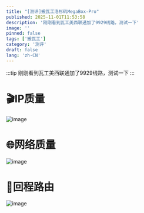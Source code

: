 ```yaml
---
title: "[测评]搬瓦工洛杉矶MegaBox-Pro"
published: 2025-11-01T11:53:58
description: '刚刚看到瓦工美西联通加了9929线路，测试一下'
image: ''
pinned: false
tags: ['搬瓦工']
category: '测评'
draft: false 
lang: 'zh-CN'
---
```


:::tip
刚刚看到瓦工美西联通加了9929线路，测试一下
:::

# 🎬IP质量
 ![image](/IMG/bwh-megabox-pro/1.webp)

# 🌐网络质量
 ![image](/IMG/bwh-megabox-pro/2.webp)

# 📍回程路由
 ![image](/IMG/bwh-megabox-pro/3.webp)

